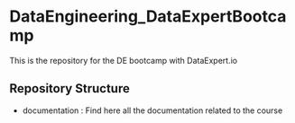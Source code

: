 # DataEngineering_DataExpertBootcamp
This is the repository for the DE bootcamp with DataExpert.io

## Repository Structure
* documentation : Find here all the documentation related to the course

